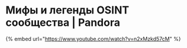 # Мифы и легенды OSINT сообщества | Pandora

{% embed url="https://www.youtube.com/watch?v=n2xMzkd57cM" %}

